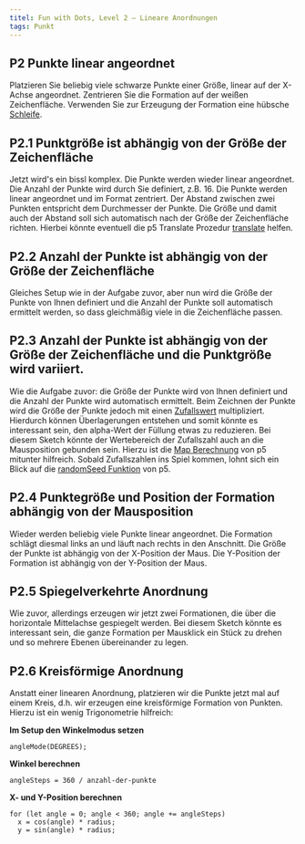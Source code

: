 ```yaml
---
titel: Fun with Dots, Level 2 – Lineare Anordnungen
tags: Punkt
---
```


## P2 Punkte linear angeordnet
Platzieren Sie beliebig viele schwarze Punkte einer Größe, linear auf der X-Achse angeordnet. Zentrieren Sie die Formation auf der weißen Zeichenfläche. Verwenden Sie zur Erzeugung der Formation eine hübsche [Schleife](https://developer.mozilla.org/en-US/docs/Web/JavaScript/Guide/Loops_and_iteration).

## P2.1 Punktgröße ist abhängig von der Größe der Zeichenfläche
Jetzt wird's ein bissl komplex. Die Punkte werden wieder linear angeordnet. Die Anzahl der Punkte wird durch Sie definiert, z.B. 16. Die Punkte werden linear angeordnet und im Format zentriert. Der Abstand zwischen zwei Punkten entspricht dem Durchmesser der Punkte. Die Größe und damit auch der Abstand soll sich automatisch nach der Größe der Zeichenfläche richten. Hierbei könnte eventuell die p5 Translate Prozedur [translate](https://p5js.org/reference/#/p5/translate) helfen.

## P2.2 Anzahl der Punkte ist abhängig von der Größe der Zeichenfläche
Gleiches Setup wie in der Aufgabe zuvor, aber nun wird die Größe der Punkte von Ihnen definiert und die Anzahl der Punkte soll automatisch ermittelt werden, so dass gleichmäßig viele in die Zeichenfläche passen.

## P2.3 Anzahl der Punkte ist abhängig von der Größe der Zeichenfläche und die Punktgröße wird variiert.
Wie die Aufgabe zuvor: die Größe der Punkte wird von Ihnen definiert und die Anzahl der Punkte wird automatisch ermittelt. Beim Zeichnen der Punkte wird die Größe der Punkte jedoch mit einen [Zufallswert](https://p5js.org/reference/#/p5/random) multipliziert. Hierdurch können Überlagerungen entstehen und somit könnte es interessant sein, den alpha-Wert der Füllung etwas zu reduzieren. Bei diesem Sketch könnte der Wertebereich der Zufallszahl auch an die Mausposition gebunden sein. Hierzu ist die [Map Berechnung](https://p5js.org/reference/#/p5/map) von p5 mitunter hilfreich. Sobald Zufallszahlen ins Spiel kommen, lohnt sich ein Blick auf die [randomSeed Funktion](https://p5js.org/reference/#/p5/randomSeed) von p5.

## P2.4 Punktegröße und Position der Formation abhängig von der Mausposition
Wieder werden beliebig viele Punkte linear angeordnet. Die Formation schlägt diesmal links an und läuft nach rechts in den Anschnitt. Die Größe der Punkte ist abhängig von der X-Position der Maus. Die Y-Position der Formation ist abhängig von der Y-Position der Maus.

## P2.5 Spiegelverkehrte Anordnung
Wie zuvor, allerdings erzeugen wir jetzt zwei Formationen, die über die horizontale Mittelachse gespiegelt werden. Bei diesem Sketch könnte es interessant sein, die ganze Formation per Mausklick ein Stück zu drehen und so mehrere Ebenen übereinander zu legen.

## P2.6 Kreisförmige Anordnung
Anstatt einer linearen Anordnung, platzieren wir die Punkte jetzt mal auf einem Kreis, d.h. wir erzeugen eine kreisförmige Formation von Punkten. Hierzu ist ein wenig Trigonometrie hilfreich:

**Im Setup den Winkelmodus setzen**
````
angleMode(DEGREES);
````

**Winkel berechnen**
```
angleSteps = 360 / anzahl-der-punkte
```

**X- und Y-Position berechnen**
```
for (let angle = 0; angle < 360; angle += angleSteps) 
  x = cos(angle) * radius;
  y = sin(angle) * radius;
```
